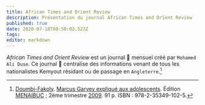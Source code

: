 ```yaml
---
title: African Times and Orient Review
description: Présentation du journal African Times and Orient Review
published: true
date: 2020-07-18T08:50:03.523Z
tags: 
editor: markdown
---
```


*African Times and Orient Review* est un journal :newspaper: mensuel créé par `Mohamed Ali Duse`. Ce journal 📰 centralise des informations venant de tous les nationalistes Kemyout résidant ou de passage en `Angleterre`.[^1]


[^1]: [Doumbi-Fakoly](/personnalite/homme/polymathe/afrique/nord-ouest/pays/mali/doumbi-fakoli). [Marcus Garvey expliqué aux adolescents](/ouvrage/documentaire/marcus-garvey-explique-aux-adolescents). Édition [MENAIBUC](/organisme/editeur/menaibuc) ; 2ème trimestre [2009](/histoire/date/calendrier-gregorien/par-annee/2009). 91 p. ISBN : 978-2-35349-102-5.